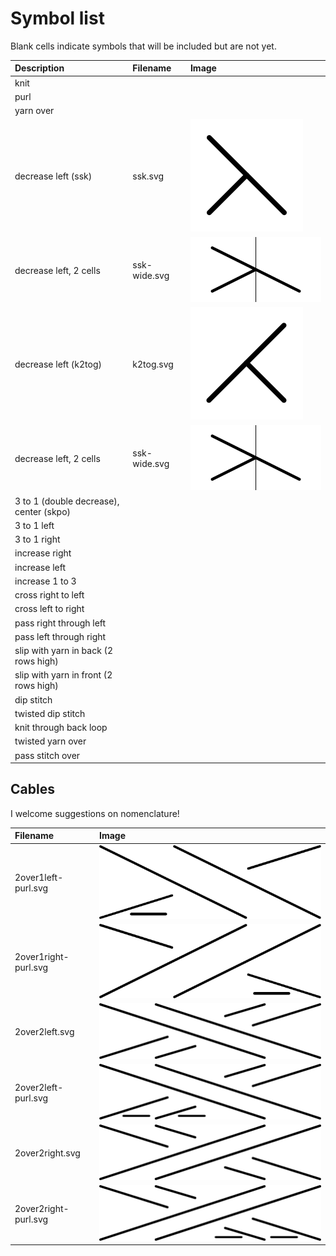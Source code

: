 # Symbol list

Blank cells indicate symbols that will be included but are not yet.

| Description                             | Filename     | Image                                 |
|:----------------------------------------|:-------------|:--------------------------------------|
| knit                                    |              |                                       |
| purl                                    |              |                                       |
| yarn over                               |              |                                       |
| decrease left (ssk)                     | ssk.svg      | ![ssk](symbols/JIS/ssk.svg)           |
| decrease left, 2 cells                  | ssk-wide.svg | ![ssk-wide](symbols/JIS/ssk-wide.svg) |
| decrease left (k2tog)                   | k2tog.svg    | ![k2tog](symbols/JIS/k2tog.svg)       |
| decrease left, 2 cells                  | ssk-wide.svg | ![ssk-wide](symbols/JIS/ssk-wide.svg) |
| 3 to 1 (double decrease), center (skpo) |              |                                       |
| 3 to 1 left                             |              |                                       |
| 3 to 1 right                            |              |                                       |
| increase right                          |              |                                       |
| increase left                           |              |                                       |
| increase 1 to 3                         |              |                                       |
| cross right to left                     |              |                                       |
| cross left to right                     |              |                                       |
| pass right through left                 |              |                                       |
| pass left through right                 |              |                                       |
| slip with yarn in back (2 rows high)    |              |                                       |
| slip with yarn in front (2 rows high)   |              |                                       |
| dip stitch                              |              |                                       |
| twisted dip stitch                      |              |                                       |
| knit through back loop                  |              |                                       |
| twisted yarn over                       |              |                                       |
| pass stitch over                        |              |                                       |

## Cables

I welcome suggestions on nomenclature!

| Filename             | Image                                                     |
|:---------------------|:----------------------------------------------------------|
| 2over1left-purl.svg  | ![2 over 1 left, purl](symbols/JIS/2over1left-purl.svg)   |
| 2over1right-purl.svg | ![2 over 1 right, purl](symbols/JIS/2over1right-purl.svg) |
| 2over2left.svg       | ![2 over 2 left](symbols/JIS/2over2left.svg)              |
| 2over2left-purl.svg  | ![2 over 2 left, purl](symbols/JIS/2over2left-purl.svg)   |
| 2over2right.svg      | ![2 over 2 right](symbols/JIS/2over2right.svg)            |
| 2over2right-purl.svg | ![2 over 2 right, purl](symbols/JIS/2over2right-purl.svg) |
